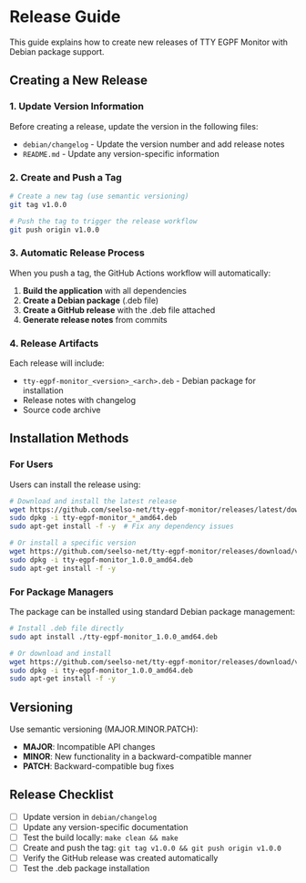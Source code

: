 # Release Guide

This guide explains how to create new releases of TTY EGPF Monitor with Debian package support.

## Creating a New Release

### 1. Update Version Information

Before creating a release, update the version in the following files:

- `debian/changelog` - Update the version number and add release notes
- `README.md` - Update any version-specific information

### 2. Create and Push a Tag

```bash
# Create a new tag (use semantic versioning)
git tag v1.0.0

# Push the tag to trigger the release workflow
git push origin v1.0.0
```

### 3. Automatic Release Process

When you push a tag, the GitHub Actions workflow will automatically:

1. **Build the application** with all dependencies
2. **Create a Debian package** (.deb file)
3. **Create a GitHub release** with the .deb file attached
4. **Generate release notes** from commits

### 4. Release Artifacts

Each release will include:

- `tty-egpf-monitor_<version>_<arch>.deb` - Debian package for installation
- Release notes with changelog
- Source code archive

## Installation Methods

### For Users

Users can install the release using:

```bash
# Download and install the latest release
wget https://github.com/seelso-net/tty-egpf-monitor/releases/latest/download/tty-egpf-monitor_*_amd64.deb
sudo dpkg -i tty-egpf-monitor_*_amd64.deb
sudo apt-get install -f -y  # Fix any dependency issues

# Or install a specific version
wget https://github.com/seelso-net/tty-egpf-monitor/releases/download/v1.0.0/tty-egpf-monitor_1.0.0_amd64.deb
sudo dpkg -i tty-egpf-monitor_1.0.0_amd64.deb
sudo apt-get install -f -y
```

### For Package Managers

The package can be installed using standard Debian package management:

```bash
# Install .deb file directly
sudo apt install ./tty-egpf-monitor_1.0.0_amd64.deb

# Or download and install
wget https://github.com/seelso-net/tty-egpf-monitor/releases/download/v1.0.0/tty-egpf-monitor_1.0.0_amd64.deb
sudo dpkg -i tty-egpf-monitor_1.0.0_amd64.deb
sudo apt-get install -f -y
```

## Versioning

Use semantic versioning (MAJOR.MINOR.PATCH):

- **MAJOR**: Incompatible API changes
- **MINOR**: New functionality in a backward-compatible manner
- **PATCH**: Backward-compatible bug fixes

## Release Checklist

- [ ] Update version in `debian/changelog`
- [ ] Update any version-specific documentation
- [ ] Test the build locally: `make clean && make`
- [ ] Create and push the tag: `git tag v1.0.0 && git push origin v1.0.0`
- [ ] Verify the GitHub release was created automatically
- [ ] Test the .deb package installation
